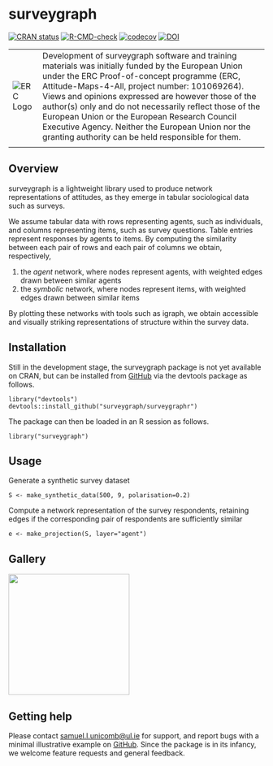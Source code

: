 # surveygraph

<!-- badges: start -->
[![CRAN status](https://www.r-pkg.org/badges/version/surveygraph)](https://cran.r-project.org/package=surveygraph)
[![R-CMD-check](https://github.com/surveygraph/surveygraphr/actions/workflows/check-standard.yaml/badge.svg)](https://github.com/surveygraph/surveygraphr/actions/workflows/check-standard.yaml)
[![codecov](https://codecov.io/gh/surveygraph/surveygraphr/graph/badge.svg?token=SHFUE2Z36X)](https://app.codecov.io/gh/surveygraph/surveygraphr)
[![DOI](https://zenodo.org/badge/520518516.svg)](https://zenodo.org/doi/10.5281/zenodo.10887909)
<!-- badges: end -->


|   |  |
| ------------- | ------------- |
| ![ERC Logo](https://erc.europa.eu/sites/default/files/inline-images/LOGO_ERC-FLAG_FP.png) | Development of surveygraph software and training materials was initially funded by the European Union under the ERC Proof-of-concept programme (ERC,  Attitude-Maps-4-All, project number: 101069264). Views and opinions expressed are however those of the author(s) only and do not necessarily reflect those of the European Union or the European Research Council Executive Agency. Neither the European Union nor the granting authority can be held responsible for them.   |
|   |  |

## Overview
surveygraph is a lightweight library used to produce network representations of attitudes, as they emerge in tabular sociological data such as surveys.

We assume tabular data with rows representing agents, such as individuals, and columns representing items, such as survey questions. Table entries represent responses by agents to items. By computing the similarity between each pair of rows and each pair of columns we obtain, respectively,

1. the *agent* network, where nodes represent agents, with weighted edges drawn between similar agents
2. the *symbolic* network, where nodes represent items, with weighted edges drawn between similar items

By plotting these networks with tools such as igraph, we obtain accessible and visually striking representations of structure within the survey data.

## Installation

Still in the development stage, the surveygraph package  is not yet available on CRAN, but can be installed from [GitHub](https://github.com/surveygraph/surveygraphr/) via the devtools package as follows.

```
library("devtools")
devtools::install_github("surveygraph/surveygraphr")
```

The package can then be loaded in an R session as follows.

```
library("surveygraph")
```

## Usage

Generate a synthetic survey dataset

```
S <- make_synthetic_data(500, 9, polarisation=0.2)
```

Compute a network representation of the survey respondents, retaining edges if the corresponding pair of respondents are sufficiently similar

```
e <- make_projection(S, layer="agent")

```

## Gallery

<a><img src="man/figures/eg1.jpg" align="center" height="238" /></a>

## Getting help

Please contact samuel.l.unicomb@ul.ie for support, and report bugs with a minimal illustrative example on [GitHub](https://github.com/surveygraph/surveygraphr/issues/). Since the package is in its infancy, we welcome feature requests and general feedback.
